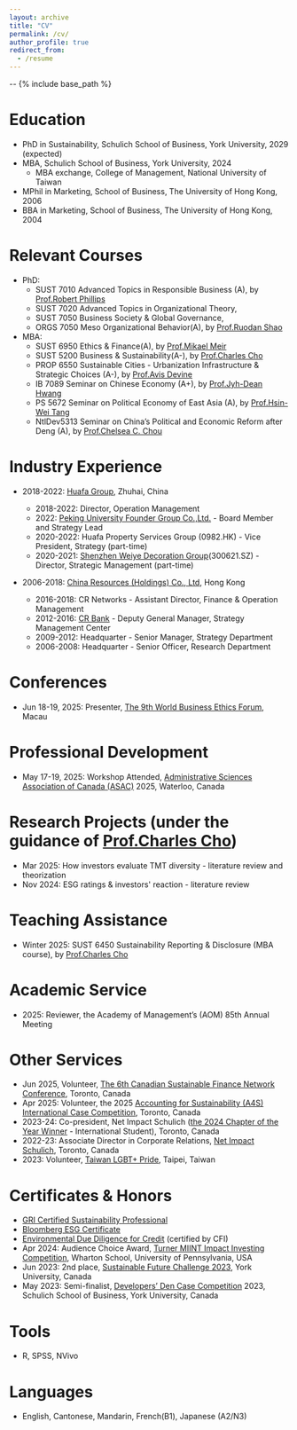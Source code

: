 ```yaml
---
layout: archive
title: "CV"
permalink: /cv/
author_profile: true
redirect_from:
  - /resume
---
```

--
{% include base_path %}

Education
======
* PhD in Sustainability, Schulich School of Business, York University, 2029 (expected)
* MBA, Schulich School of Business, York University, 2024
  * MBA exchange, College of Management, National University of Taiwan
* MPhil in Marketing, School of Business, The University of Hong Kong, 2006
* BBA in Marketing, School of Business, The University of Hong Kong, 2004

Relevant Courses
======
* PhD:
  * SUST 7010 Advanced Topics in Responsible Business (A), by [Prof.Robert Phillips](https://schulich.yorku.ca/faculty/robert-phillips/)
  * SUST 7020 Advanced Topics in Organizational Theory,
  * SUST 7050 Business Society & Global Governance, 
  * ORGS 7050 Meso Organizational Behavior(A), by [Prof.Ruodan Shao](https://schulich.yorku.ca/faculty/ruodan-shao/)
* MBA:
  * SUST 6950 Ethics & Finance(A), by [Prof.Mikael Meir](https://mikaelmeir.com/about-mikael-meir/)
  * SUST 5200 Business & Sustainability(A-), by [Prof.Charles Cho](https://schulich.yorku.ca/faculty/charles-cho/)
  * PROP 6550 Sustainable Cities - Urbanization Infrastructure & Strategic Choices (A-), by [Prof.Avis Devine](https://schulich.yorku.ca/faculty/avis-devine/)
  * IB 7089 Seminar on Chinese Economy (A+), by [Prof.Jyh-Dean Hwang](https://management.ntu.edu.tw/en/faculty/teacher/sn/192)
  * PS 5672 Seminar on Political Economy of East Asia (A), by [Prof.Hsin-Wei Tang](https://politics.ntu.edu.tw/english/?p=12193)
  * NtlDev5313 Seminar on China’s Political and Economic Reform after Deng (A), by [Prof.Chelsea C. Chou](https://www.nd.ntu.edu.tw/nd_en/News_Content_teacher.aspx?n=95&s=4194)

Industry Experience
======
* 2018-2022: [Huafa Group](https://en.cnhuafag.com/), Zhuhai, China
  * 2018-2022: Director, Operation Management
  * 2022: [Peking University Founder Group Co.,Ltd.](https://group.pingan.com/resource/pingan/IR-Docs/2021/pingan-transaction-introduction-founder-group-restructuring-project-20210430.pdf) - Board Member and Strategy Lead
  * 2020-2022: Huafa Property Services Group (0982.HK) - Vice President, Strategy (part-time)
  * 2020-2021: [Shenzhen Weiye Decoration Group](https://www.szweiye.com/)(300621.SZ) - Director, Strategic Management (part-time)

* 2006-2018: [China Resources (Holdings) Co., Ltd](https://en.crc.com.cn/), Hong Kong
  * 2016-2018: CR Networks - Assistant Director, Finance & Operation Management
  * 2012-2016: [CR Bank](https://www.crbank.com.cn/) - Deputy General Manager, Strategy Management Center
  * 2009-2012: Headquarter - Senior Manager, Strategy Department
  * 2006-2008: Headquarter - Senior Officer, Research Department

Conferences
======
* Jun 18-19, 2025: Presenter, [The 9th World Business Ethics Forum](https://fob.cityu.edu.mo/en/page-254), Macau

Professional Development
=====
* May 17-19, 2025: Workshop Attended, [Administrative Sciences Association of Canada (ASAC)](https://asac.ca/conference/) 2025, Waterloo, Canada

Research Projects (under the guidance of [Prof.Charles Cho](https://scholar.google.ca/citations?user=GQVLXQUAAAAJ&hl=en&oi=ao))
======
* Mar 2025: How investors evaluate TMT diversity - literature review and theorization
* Nov 2024: ESG ratings & investors' reaction - literature review 

Teaching Assistance
======
* Winter 2025: SUST 6450 Sustainability Reporting & Disclosure (MBA course), by [Prof.Charles Cho](https://schulich.yorku.ca/faculty/charles-cho/)
  
Academic Service
=====
* 2025: Reviewer, the Academy of Management’s (AOM) 85th Annual Meeting

Other Services
======
* Jun 2025, Volunteer, [The 6th Canadian Sustainable Finance Network Conference](https://csfn2025.schulich.yorku.ca/), Toronto, Canada
* Apr 2025: Volunteer, the 2025 [Accounting for Sustainability (A4S) International Case Competition](https://www.linkedin.com/posts/schulichschool_a4sicc2025-sustainabilityinbusiness-accountingforimpact-activity-7323780541474897920-Iot9?utm_source=share&utm_medium=member_desktop&rcm=ACoAAD1SPRoBVpw0rORy6FBx1ROJky7ezngvHmg), Toronto, Canada
* 2023-24: Co-president, Net Impact Schulich ([the 2024 Chapter of the Year Winner](https://www.netimpact.org/blog/net-impact-announces-the-2024-chapter-of-the-year-winners) - International Student), Toronto, Canada
* 2022-23: Associate Director in Corporate Relations, [Net Impact Schulich](https://www.linkedin.com/company/net-impact-schulich/), Toronto, Canada
* 2023: Volunteer, [Taiwan LGBT+ Pride](https://www.taiwanpride.lgbt/), Taipei, Taiwan

Certificates & Honors
=====
* [GRI Certified Sustainability Professional](https://certificates.globalreporting.org/group/435764)
* [Bloomberg ESG Certificate](https://portal.bloombergforeducation.com/courses?course_category_id=7)
* [Environmental Due Diligence for Credit](https://corporatefinanceinstitute.com/course/environmental-due-diligence/) (certified by CFI)
* Apr 2024: Audience Choice Award, [Turner MIINT Impact Investing Competition](https://schulich.yorku.ca/news/schulich-wins-audience-choice-award-at-the-turner-miint-impact-investing-competition/), Wharton School, University of Pennsylvania, USA
* Jun 2023: 2nd place, [Sustainable Future Challenge 2023](https://counselling.students.yorku.ca/archive/2023/5/30), York University, Canada
* May 2023: Semi-finalist, [Developers’ Den Case Competition](https://schulich.yorku.ca/developers-den/) 2023, Schulich School of Business, York University, Canada

Tools
======
* R, SPSS, NVivo
  
Languages
======
* English, Cantonese, Mandarin, French(B1), Japanese (A2/N3)
